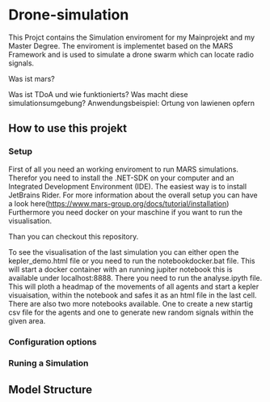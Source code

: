# Drone-simulation

This Projct contains the Simulation enviroment for my Mainprojekt and my Master Degree. The enviroment is implementet based on the MARS Framework and is used to simulate a drone swarm which can locate radio signals.

Was ist mars?

Was ist TDoA und wie funktionierts?
Was macht diese simulationsumgebung?
Anwendungsbeispiel: Ortung von lawienen opfern

## How to use this projekt
### Setup

First of all you need an working enviroment to run MARS simulations. Therefor you need to install the .NET-SDK on your computer and an Integrated Development Environment (IDE). The easiest way is to install JetBrains Rider. For more information about the overall setup you can have a look here(https://www.mars-group.org/docs/tutorial/installation) Furthermore you need docker on your maschine if you want to run the visualisation.

Than you can checkout this repository.

To see the visualisation of the last simulation you can either open the kepler_demo.html file or you need to run the notebookdocker.bat file. This will start a docker container with an running jupiter notebook this is available under localhost:8888. There you need to run the analyse.ipyth file. This will ploth a headmap of the movements of all agents and start a kepler visuaisation, within the notebook and safes it as an html file in the last cell. There are also two more notebooks available. One to create a new startig csv file for the agents and one to generate new random signals within the given area.


### Configuration options

### Runing a Simulation

## Model Structure

